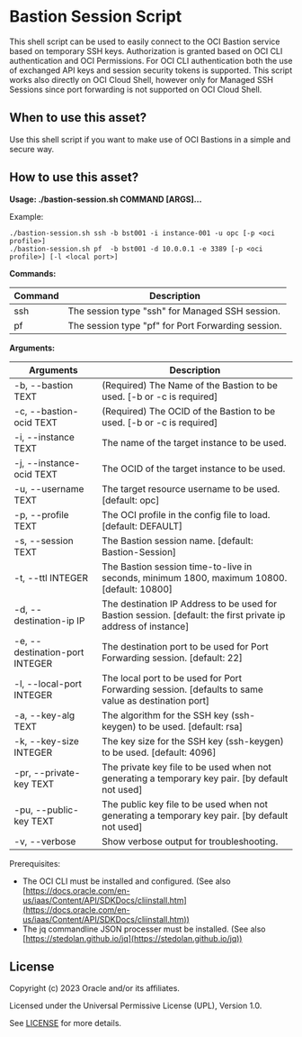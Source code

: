 # Bastion Session Script

This shell script can be used to easily connect to the OCI Bastion service based on temporary SSH keys. Authorization is granted based on OCI CLI authentication and OCI Permissions. For OCI CLI authentication both the use of exchanged API keys and session security tokens is supported. This script works also directly on OCI Cloud Shell, however only for Managed SSH Sessions since port forwarding is not supported on OCI Cloud Shell.

## When to use this asset?

Use this shell script if you want to make use of OCI Bastions in a simple and secure way.

## How to use this asset?

**Usage: ./bastion-session.sh COMMAND [ARGS]...**

Example:

```text
./bastion-session.sh ssh -b bst001 -i instance-001 -u opc [-p <oci profile>]
./bastion-session.sh pf  -b bst001 -d 10.0.0.1 -e 3389 [-p <oci profile>] [-l <local port>] 
```

**Commands:**

| Command | Description |
|-----|-----------------------------|
| ssh | The session type "ssh" for Managed SSH session.|
| pf  | The session type "pf" for Port Forwarding session.|

**Arguments:**

| Arguments                       | Description |
|---------------------------------|---|
| -b, --bastion TEXT              | (Required) The Name of the Bastion to be used. [-b or -c is required]|
| -c, --bastion-ocid TEXT         | (Required) The OCID of the Bastion to be used. [-b or -c is required]|
| -i, --instance TEXT             | The name of the target instance to be used.|
| -j, --instance-ocid TEXT        | The OCID of the target instance to be used.|
| -u, --username TEXT             | The target resource username to be used. [default: opc]|
| -p, --profile TEXT              | The OCI profile in the config file to load. [default: DEFAULT]|
| -s, --session TEXT              | The Bastion session name. [default: Bastion-Session]|
| -t, --ttl INTEGER               | The Bastion session time-to-live in seconds, minimum 1800, maximum 10800. [default: 10800]|
| -d, --destination-ip IP         | The destination IP Address to be used for Bastion session. [default: the first private ip address of instance]|
| -e, --destination-port INTEGER  | The destination port to be used for Port Forwarding session. [default: 22]|
| -l, --local-port INTEGER        | The local port to be used for Port Forwarding session. [defaults to same value as destination port]|
| -a, --key-alg TEXT              | The algorithm for the SSH key (ssh-keygen) to be used. [default: rsa]|
| -k, --key-size INTEGER          | The key size for the SSH key (ssh-keygen) to be used. [default: 4096]|
| -pr, --private-key TEXT         | The private key file to be used when not generating a temporary key pair. [by default not used]|
| -pu, --public-key TEXT          | The public key file to be used when not generating a temporary key pair. [by default not used]|
| -v, --verbose                   | Show verbose output for troubleshooting.|

Prerequisites:

- The OCI CLI must be installed and configured.
  (See also [https://docs.oracle.com/en-us/iaas/Content/API/SDKDocs/cliinstall.htm](https://docs.oracle.com/en-us/iaas/Content/API/SDKDocs/cliinstall.htm))
- The jq commandline JSON processer must be installed.
  (See also [https://stedolan.github.io/jq](https://stedolan.github.io/jq))

## License

Copyright (c) 2023 Oracle and/or its affiliates.

Licensed under the Universal Permissive License (UPL), Version 1.0.

See [LICENSE](https://github.com/oracle-devrel/technology-engineering/blob/main/LICENSE) for more details.
